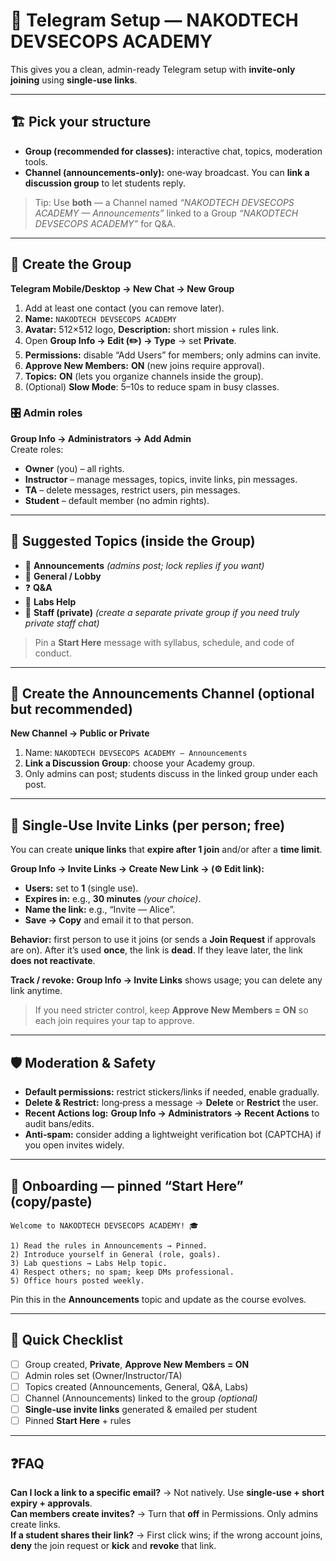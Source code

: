 # 📲 Telegram Setup — **NAKODTECH DEVSECOPS ACADEMY**

This gives you a clean, admin-ready Telegram setup with **invite-only joining** using **single-use links**.

---

## 🏗️ Pick your structure
- **Group (recommended for classes):** interactive chat, topics, moderation tools.  
- **Channel (announcements-only):** one‑way broadcast. You can **link a discussion group** to let students reply.

> Tip: Use **both** — a Channel named *“NAKODTECH DEVSECOPS ACADEMY — Announcements”* linked to a Group *“NAKODTECH DEVSECOPS ACADEMY”* for Q&A.

---

## 🚀 Create the Group
**Telegram Mobile/Desktop → New Chat → New Group**  
1) Add at least one contact (you can remove later).  
2) **Name:** `NAKODTECH DEVSECOPS ACADEMY`  
3) **Avatar:** 512×512 logo, **Description:** short mission + rules link.  
4) Open **Group Info → Edit (✏️) → Type** → set **Private**.  
5) **Permissions:** disable “Add Users” for members; only admins can invite.  
6) **Approve New Members:** **ON** (new joins require approval).  
7) **Topics:** **ON** (lets you organize channels inside the group).  
8) (Optional) **Slow Mode**: 5–10s to reduce spam in busy classes.

### 🎛️ Admin roles
**Group Info → Administrators → Add Admin**  
Create roles:
- **Owner** (you) – all rights.  
- **Instructor** – manage messages, topics, invite links, pin messages.  
- **TA** – delete messages, restrict users, pin messages.  
- **Student** – default member (no admin rights).

---

## 🧭 Suggested Topics (inside the Group)
- 📢 **Announcements** *(admins post; lock replies if you want)*  
- 💬 **General / Lobby**  
- ❓ **Q&A**  
- 🧪 **Labs Help**  
- 🔐 **Staff (private)** *(create a separate private group if you need truly private staff chat)*

> Pin a **Start Here** message with syllabus, schedule, and code of conduct.

---

## 📣 Create the Announcements Channel (optional but recommended)
**New Channel → Public or Private**  
1) Name: `NAKODTECH DEVSECOPS ACADEMY — Announcements`  
2) **Link a Discussion Group**: choose your Academy group.  
3) Only admins can post; students discuss in the linked group under each post.

---

## 🔐 Single‑Use Invite Links (per person; free)
You can create **unique links** that **expire after 1 join** and/or after a **time limit**.

**Group Info → Invite Links → Create New Link → (⚙️ Edit link):**
- **Users:** set to **1** (single use).  
- **Expires in:** e.g., **30 minutes** *(your choice)*.  
- **Name the link:** e.g., “Invite — Alice”.  
- **Save → Copy** and email it to that person.

**Behavior:** first person to use it joins (or sends a **Join Request** if approvals are on). After it’s used **once**, the link is **dead**. If they leave later, the link **does not reactivate**.

**Track / revoke:** **Group Info → Invite Links** shows usage; you can delete any link anytime.

> If you need stricter control, keep **Approve New Members = ON** so each join requires your tap to approve.

---

## 🛡️ Moderation & Safety
- **Default permissions:** restrict stickers/links if needed, enable gradually.  
- **Delete & Restrict:** long‑press a message → **Delete** or **Restrict** the user.  
- **Recent Actions log:** **Group Info → Administrators → Recent Actions** to audit bans/edits.  
- **Anti‑spam:** consider adding a lightweight verification bot (CAPTCHA) if you open invites widely.

---

## 🧩 Onboarding — pinned “Start Here” (copy/paste)
```
Welcome to NAKODTECH DEVSECOPS ACADEMY! 🎓

1) Read the rules in Announcements → Pinned.  
2) Introduce yourself in General (role, goals).  
3) Lab questions → Labs Help topic.  
4) Respect others; no spam; keep DMs professional.  
5) Office hours posted weekly.
```
Pin this in the **Announcements** topic and update as the course evolves.

---

## 📌 Quick Checklist
- [ ] Group created, **Private**, **Approve New Members = ON**  
- [ ] Admin roles set (Owner/Instructor/TA)  
- [ ] Topics created (Announcements, General, Q&A, Labs)  
- [ ] Channel (Announcements) linked to the group *(optional)*  
- [ ] **Single‑use invite links** generated & emailed per student  
- [ ] Pinned **Start Here** + rules

---

## ❓FAQ
**Can I lock a link to a specific email?** → Not natively. Use **single‑use + short expiry + approvals**.  
**Can members create invites?** → Turn that **off** in Permissions. Only admins create links.  
**If a student shares their link?** → First click wins; if the wrong account joins, **deny** the join request or **kick** and **revoke** that link.
